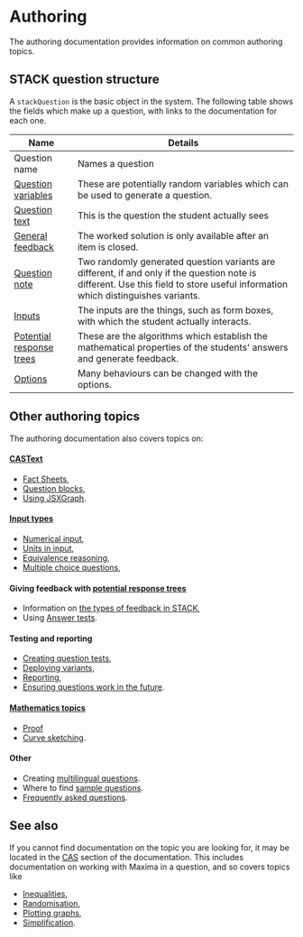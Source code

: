 # Authoring

The authoring documentation provides information on common authoring topics.

## STACK question structure  ##

A  `stackQuestion` is the basic object in the system. The following table shows the fields which make up a question, with links to the documentation for each one.

| Name                                                       | Details
| -------------------------------------------------------------------| ----------------------------------------------------------------------------------------------------------------------------------------------------------------------------------
| Question name              | Names a question
| [Question variables](Variables.md#Question_variables)      | These are potentially random variables which can be used to generate a question.
| [Question text](CASText.md#question_text)                  | This is the question the student actually sees
| [General feedback](CASText.md#General_feedback/Worked_solution)            | The worked solution is only available after an item is closed.
| [Question note](Question_note.md)                          | Two randomly generated question variants are different, if and only if the question note is different.  Use this field to store useful information which distinguishes variants.
| [Inputs](Inputs.md)                                        | The inputs are the things, such as form boxes, with which the student actually interacts.
| [Potential response trees](Potential_response_trees.md)    | These are the algorithms which establish the mathematical properties of the students' answers and generate feedback.
| [Options](Options.md)                                      | Many behaviours can be changed with the options.

## Other authoring topics

The authoring documentation also covers topics on:

#### [CASText](CASText.md)

* [Fact Sheets](Fact_sheets.md),
* [Question blocks](Question_blocks.md),
* [Using JSXGraph](JSXGraph.md).

#### [Input types](Inputs.md)

* [Numerical input](Numerical_input.md),
* [Units in input](../Topics/Units.md#Input_type),
* [Equivalence reasoning](Equivalence_reasoning.md),
* [Multiple choice questions](Multiple_choice_questions.md),

#### Giving feedback with [potential response trees](Potential_response_trees.md)

* Information on [the types of feedback in STACK](Feedback.md),
* Using [Answer tests](Answer_Tests/index.md).

#### Testing and reporting

* [Creating question tests](Testing.md),
* [Deploying variants](Deploying.md),
* [Reporting](Reporting.md),
* [Ensuring questions work in the future](Future_proof.md).

#### [Mathematics topics](../Topics/index.md)

* [Proof](../Topics/Proof.md)
* [Curve sketching](../Topics/Curve_sketching.md).

#### Other

* Creating [multilingual questions](Languages.md).
* Where to find [sample questions](Sample_questions.md).
* [Frequently asked questions](Author_FAQ.md).

## See also

If you cannot find documentation on the topic you are looking for, it may be located in the [CAS](../CAS/index.md) section of the documentation. This includes documentation on working with Maxima in a question, and so covers topics like

* [Inequalities](/CAS/Inequalities.md),
* [Randomisation](/CAS/Random.md),
* [Plotting graphs](/CAS/Plots.md),
* [Simplification](/CAS/Simplification.md).
